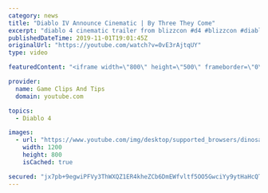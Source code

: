 ```yaml
---
category: news
title: "Diablo IV Announce Cinematic | By Three They Come"
excerpt: "diablo 4 cinematic trailer from blizzcon #d4 #blizzcon #diablo."
publishedDateTime: 2019-11-01T19:01:45Z
originalUrl: "https://youtube.com/watch?v=0vE3rAjtqUY"
type: video

featuredContent: "<iframe width=\"800\" height=\"500\" frameborder=\"0\" src=\"https://www.youtube.com/embed/0vE3rAjtqUY\" allow=\"accelerometer; autoplay; encrypted-media; gyroscope; picture-in-picture\" allowfullscreen></iframe>"

provider:
  name: Game Clips And Tips
  domain: youtube.com

topics:
  - Diablo 4

images:
  - url: "https://www.youtube.com/img/desktop/supported_browsers/dinosaur.png"
    width: 1200
    height: 800
    isCached: true

secured: "jx7pb+9egwiPFVy3ThWXQZ1ER4kheZCb6DmEWfvltf5OO5GwciYy9ytHaHcQTYoTcoY43wqUvJlsZ+mV2/IgxF/TPqnAFP2+dVlr7mGGHdqVwaCO7MnADWMhKMwHZE+bUmKAcbtuu3/eY1RzdCYurMmnhx1e3eKydJqd1xc5JBuKtu3fT5KmmLAaYBYW8g1l7cC3EqTgLVCWl/B9Pbv0JQiY181oLlYXEOX5taBCRMvtlMtxe5TuGujiuyWo9bdQZp9JjgiEFtqu8E32U9DXBKLAwxv4oRqK3ZE0Gs6pXgPFT8Nrp7Nakl4yowHMYKtNU6DwUbPd2WbjvZuDTZ/Z1IrlHfUa6p/pJHVlcMsufUAmXHbZdo5zqmW/bjo2oM2XFKx562GXOLS081RfymxR5A==;TWy+ZeFsds4OWwPtS23cCg=="
---
```



